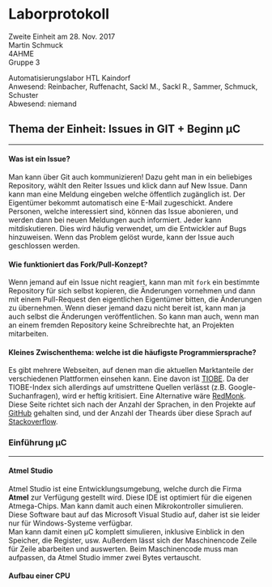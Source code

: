 # Laborprotokoll  
Zweite Einheit am 28. Nov. 2017  
Martin Schmuck  
4AHME  
Gruppe 3

Automatisierungslabor HTL Kaindorf  
Anwesend: Reinbacher, Ruffenacht, Sackl M., Sackl R., Sammer, Schmuck, Schuster  
Abwesend: niemand  

## Thema der Einheit: Issues in GIT + Beginn µC
__________

#### Was ist ein Issue? 
Man kann über Git auch kommunizieren! Dazu geht man in ein beliebiges Repository, wählt den Reiter Issues und klick dann auf New Issue. Dann kann man eine Meldung eingeben welche öffentlich zugänglich ist. Der Eigentümer bekommt automatisch eine E-Mail zugeschickt. Andere Personen, welche interessiert sind, können das Issue abonieren, und werden dann bei neuen Meldungen auch informiert. Jeder kann mitdiskutieren. Dies wird häufig verwendet, um die Entwickler auf Bugs hinzuweisen. Wenn das Problem gelöst wurde, kann der Issue auch geschlossen werden. 

#### Wie funktioniert das Fork/Pull-Konzept?
Wenn jemand auf ein Issue nicht reagiert, kann man mit `fork` ein bestimmte Repository für sich selbst kopieren, die Änderungen vornehmen und dann mit einem Pull-Request den eigentlichen Eigentümer bitten, die Änderungen zu übernehmen. Wenn dieser jemand dazu nicht bereit ist, kann man ja auch selbst die Änderungen veröffentlichen. So kann man auch, wenn man an einem fremden Repository keine Schreibrechte hat, an Projekten mitarbeiten.

#### Kleines Zwischenthema: welche ist die häufigste Programmiersprache?
Es gibt mehrere Webseiten, auf denen man die aktuellen Marktanteile der verschiedenen Plattformen einsehen kann. Eine davon ist [TIOBE](https://www.tiobe.com/tiobe-index/). Da der TIOBE-Index sich allerdings auf umstrittene Quellen verlässt (z.B. Google-Suchanfragen), wird er heftig kritisiert. Eine Alternative wäre [RedMonk](http://redmonk.com/sogrady/2017/06/08/language-rankings-6-17/). Diese Seite richtet sich nach der Anzahl der Sprachen, in den Projekte auf [GitHub](github.com) gehalten sind, und der Anzahl der Theards über diese Sprach auf [Stackoverflow](stackoverflow.com).

### Einführung µC
___________________

#### Atmel Studio  
Atmel Studio ist eine Entwicklungsumgebung, welche durch die Firma __Atmel__ zur Verfügung gestellt wird. Diese IDE ist optimiert für die eigenen Atmega-Chips. Man kann damit auch einen Mikrokontroller simulieren. Diese Software baut auf das Microsoft Visual Studio auf, daher ist sie leider nur für Windows-Systeme verfügbar.  
Man kann damit einen µC komplett simulieren, inklusive Einblick in den Speicher, die Register, usw. 
Außerdem lässt sich der Maschinencode Zeile für Zeile abarbeiten und auswerten. Beim Maschinencode muss man aufpassen, da Atmel Studio immer zwei Bytes vertauscht.

#### Aufbau einer CPU

